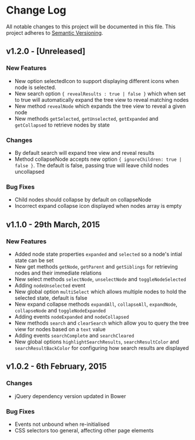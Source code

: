 # Change Log
All notable changes to this project will be documented in this file.
This project adheres to [Semantic Versioning](http://semver.org/).

## v1.2.0 - [Unreleased]

### New Features
- New option selectedIcon to support displaying different icons when node is selected.
- New search option `{ revealResults : true | false }` which when set to true will automatically expand the tree view to reveal matching nodes
- New method `revealNode` which expands the tree view to reveal a given node
- New methods `getSelected`, `getUnselected`, `getExpanded` and `getCollapsed` to retrieve nodes by state

### Changes
- By default search will expand tree view and reveal results
- Method collapseNode accepts new option `{ ignoreChildren: true | false }`.  The default is false, passing true will leave child nodes uncollapsed

### Bug Fixes
- Child nodes should collapse by default on collapseNode
- Incorrect expand collapse icon displayed when nodes array is empty


## v1.1.0 - 29th March, 2015

### New Features
- Added node state properties `expanded` and `selected` so a node's intial state can be set
- New get methods `getNode`, `getParent` and `getSiblings` for retrieving nodes and their immediate relations
- New select methods `selectNode`, `unselectNode` and `toggleNodeSelected`
- Adding `nodeUnselected` event
- New global option `multiSelect` which allows multiple nodes to hold the selected state, default is false
- New expand collapse methods `expandAll`, `collapseAll`, `expandNode`, `collapseNode` and `toggleNodeExpanded`
- Adding events `nodeExpanded` and `nodeCollapsed`
- New methods `search` and `clearSearch` which allow you to query the tree view for nodes based on a `text` value
- Adding events `searchComplete` and `searchCleared`
- New global options `highlightSearchResults`, `searchResultColor` and `searchResultBackColor` for configuring how search results are displayed


## v1.0.2 - 6th February, 2015

### Changes
- jQuery dependency version updated in Bower

### Bug Fixes
- Events not unbound when re-initialised
- CSS selectors too general, affecting other page elements
